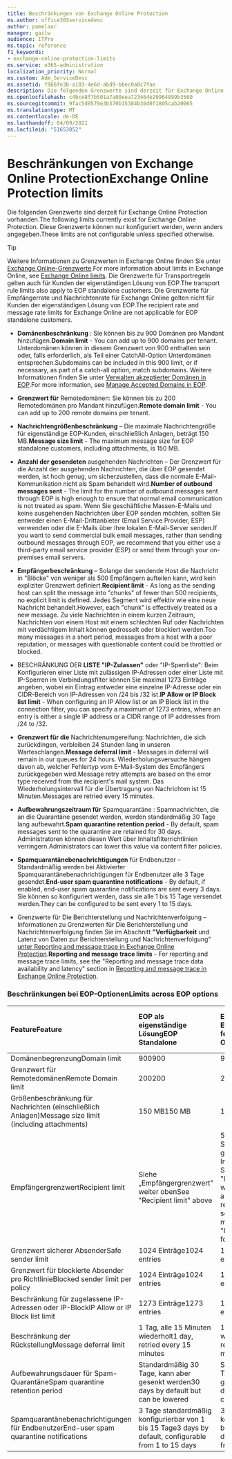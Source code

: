 ```yaml
---
title: Beschränkungen von Exchange Online Protection
ms.author: office365servicedesc
author: pamelaar
manager: gailw
audience: ITPro
ms.topic: reference
f1_keywords:
- exchange-online-protection-limits
ms.service: o365-administration
localization_priority: Normal
ms.custom: Adm_ServiceDesc
ms.assetid: f866fe3b-a183-4e6d-abd9-bbec0a0c7fae
description: Die folgenden Grenzwerte sind derzeit für Exchange Online Protection vorhanden. Diese Grenzwerte können nur konfiguriert werden, wenn anders angegeben.
ms.openlocfilehash: c4bce8f7b501a7a00eea723464e20964899b3560
ms.sourcegitcommit: 9fac5d9579e3b370b15384b36d0f1805cab20065
ms.translationtype: MT
ms.contentlocale: de-DE
ms.lasthandoff: 04/09/2021
ms.locfileid: "51653052"
---
```

# <a name="exchange-online-protection-limits"></a><span data-ttu-id="23877-104">Beschränkungen von Exchange Online Protection</span><span class="sxs-lookup"><span data-stu-id="23877-104">Exchange Online Protection limits</span></span>

<span data-ttu-id="23877-105">Die folgenden Grenzwerte sind derzeit für Exchange Online Protection vorhanden.</span><span class="sxs-lookup"><span data-stu-id="23877-105">The following limits currently exist for Exchange Online Protection.</span></span> <span data-ttu-id="23877-106">Diese Grenzwerte können nur konfiguriert werden, wenn anders angegeben.</span><span class="sxs-lookup"><span data-stu-id="23877-106">These limits are not configurable unless specified otherwise.</span></span> 
  
> [!TIP]
> <span data-ttu-id="23877-107">Weitere Informationen zu Grenzwerten in Exchange Online finden Sie unter [Exchange Online-Grenzwerte](../exchange-online-service-description/exchange-online-limits.md).</span><span class="sxs-lookup"><span data-stu-id="23877-107">For more information about limits in Exchange Online, see [Exchange Online limits](../exchange-online-service-description/exchange-online-limits.md).</span></span> <span data-ttu-id="23877-108">Die Grenzwerte für Transportregeln gelten auch für Kunden der eigenständigen Lösung von EOP.</span><span class="sxs-lookup"><span data-stu-id="23877-108">The transport rule limits also apply to EOP standalone customers.</span></span> <span data-ttu-id="23877-109">Die Grenzwerte für Empfängerrate und Nachrichtenrate für Exchange Online gelten nicht für Kunden der eigenständigen Lösung von EOP.</span><span class="sxs-lookup"><span data-stu-id="23877-109">The recipient rate and message rate limits for Exchange Online are not applicable for EOP standalone customers.</span></span> 
  
- <span data-ttu-id="23877-110">**Domänenbeschränkung** : Sie können bis zu 900 Domänen pro Mandant hinzufügen.</span><span class="sxs-lookup"><span data-stu-id="23877-110">**Domain limit** - You can add up to 900 domains per tenant.</span></span> <span data-ttu-id="23877-111">Unterdomänen können in diesem Grenzwert von 900 enthalten sein oder, falls erforderlich, als Teil einer CatchAll-Option Unterdomänen entsprechen.</span><span class="sxs-lookup"><span data-stu-id="23877-111">Subdomains can be included in this 900 limit, or if necessary, as part of a catch-all option, match subdomains.</span></span> <span data-ttu-id="23877-112">Weitere Informationen finden Sie unter [Verwalten akzeptierter Domänen in EOP](/microsoft-365/security/office-365-security/exchange-online-protection-overview).</span><span class="sxs-lookup"><span data-stu-id="23877-112">For more information, see [Manage Accepted Domains in EOP](/microsoft-365/security/office-365-security/exchange-online-protection-overview).</span></span>

- <span data-ttu-id="23877-113">**Grenzwert für** Remotedomänen: Sie können bis zu 200 Remotedomänen pro Mandant hinzufügen.</span><span class="sxs-lookup"><span data-stu-id="23877-113">**Remote domain limit** - You can add up to 200 remote domains per tenant.</span></span>
    
- <span data-ttu-id="23877-114">**Nachrichtengrößenbeschränkung** – Die maximale Nachrichtengröße für eigenständige EOP-Kunden, einschließlich Anlagen, beträgt 150 MB.</span><span class="sxs-lookup"><span data-stu-id="23877-114">**Message size limit** - The maximum message size for EOP standalone customers, including attachments, is 150 MB.</span></span> 
    
- <span data-ttu-id="23877-115">**Anzahl der gesendeten** ausgehenden Nachrichten – Der Grenzwert für die Anzahl der ausgehenden Nachrichten, die über EOP gesendet werden, ist hoch genug, um sicherzustellen, dass die normale E-Mail-Kommunikation nicht als Spam behandelt wird.</span><span class="sxs-lookup"><span data-stu-id="23877-115">**Number of outbound messages sent** - The limit for the number of outbound messages sent through EOP is high enough to ensure that normal email communication is not treated as spam.</span></span> <span data-ttu-id="23877-116">Wenn Sie geschäftliche Massen-E-Mails und keine ausgehenden Nachrichten über EOP senden möchten, sollten Sie entweder einen E-Mail-Drittanbieter (Email Service Provider, ESP) verwenden oder die E-Mails über Ihre lokalen E-Mail-Server senden.</span><span class="sxs-lookup"><span data-stu-id="23877-116">If you want to send commercial bulk email messages, rather than sending outbound messages through EOP, we recommend that you either use a third-party email service provider (ESP) or send them through your on-premises email servers.</span></span> 
    
- <span data-ttu-id="23877-117">**Empfängerbeschränkung** – Solange der sendende Host die Nachricht in "Blöcke" von weniger als 500 Empfängern aufteilen kann, wird kein expliziter Grenzwert definiert.</span><span class="sxs-lookup"><span data-stu-id="23877-117">**Recipient limit** - As long as the sending host can split the message into "chunks" of fewer than 500 recipients, no explicit limit is defined.</span></span> <span data-ttu-id="23877-118">Jedes Segment wird effektiv wie eine neue Nachricht behandelt.</span><span class="sxs-lookup"><span data-stu-id="23877-118">However, each "chunk" is effectively treated as a new message.</span></span> <span data-ttu-id="23877-119">Zu viele Nachrichten in einem kurzen Zeitraum, Nachrichten von einem Host mit einem schlechten Ruf oder Nachrichten mit verdächtigem Inhalt können gedrosselt oder blockiert werden.</span><span class="sxs-lookup"><span data-stu-id="23877-119">Too many messages in a short period, messages from a host with a poor reputation, or messages with questionable content could be throttled or blocked.</span></span> 
    
- <span data-ttu-id="23877-120">BESCHRÄNKUNG DER **LISTE "IP-Zulassen"** oder "IP-Sperrliste": Beim Konfigurieren einer Liste mit zulässigen IP-Adressen oder einer Liste mit IP-Sperren im Verbindungsfilter können Sie maximal 1273 Einträge angeben, wobei ein Eintrag entweder eine einzelne IP-Adresse oder ein CIDR-Bereich von IP-Adressen von /24 bis /32 ist.</span><span class="sxs-lookup"><span data-stu-id="23877-120">**IP Allow or IP Block list limit** - When configuring an IP Allow list or an IP Block list in the connection filter, you can specify a maximum of 1273 entries, where an entry is either a single IP address or a CIDR range of IP addresses from /24 to /32.</span></span> 
    
- <span data-ttu-id="23877-121">**Grenzwert für die** Nachrichtenumgereifung: Nachrichten, die sich zurückdingen, verbleiben 24 Stunden lang in unseren Warteschlangen.</span><span class="sxs-lookup"><span data-stu-id="23877-121">**Message deferral limit** - Messages in deferral will remain in our queues for 24 hours.</span></span> <span data-ttu-id="23877-122">Wiederholungsversuche hängen davon ab, welcher Fehlertyp vom E-Mail-System des Empfängers zurückgegeben wird.</span><span class="sxs-lookup"><span data-stu-id="23877-122">Message retry attempts are based on the error type received from the recipient's mail system.</span></span> <span data-ttu-id="23877-123">Das Wiederholungsintervall für die Übertragung von Nachrichten ist 15 Minuten.</span><span class="sxs-lookup"><span data-stu-id="23877-123">Messages are retried every 15 minutes.</span></span> 
    
- <span data-ttu-id="23877-124">**Aufbewahrungszeitraum für** Spamquarantäne : Spamnachrichten, die an die Quarantäne gesendet werden, werden standardmäßig 30 Tage lang aufbewahrt.</span><span class="sxs-lookup"><span data-stu-id="23877-124">**Spam quarantine retention period** - By default, spam messages sent to the quarantine are retained for 30 days.</span></span> <span data-ttu-id="23877-125">Administratoren können diesen Wert über Inhaltsfilterrichtlinien verringern.</span><span class="sxs-lookup"><span data-stu-id="23877-125">Administrators can lower this value via content filter policies.</span></span> 
    
- <span data-ttu-id="23877-126">**Spamquarantänebenachrichtigungen** für Endbenutzer – Standardmäßig werden bei Aktivierter Spamquarantänebenachrichtigungen für Endbenutzer alle 3 Tage gesendet.</span><span class="sxs-lookup"><span data-stu-id="23877-126">**End-user spam quarantine notifications** - By default, if enabled, end-user spam quarantine notifications are sent every 3 days.</span></span> <span data-ttu-id="23877-127">Sie können so konfiguriert werden, dass sie alle 1 bis 15 Tage versendet werden.</span><span class="sxs-lookup"><span data-stu-id="23877-127">They can be configured to be sent every 1 to 15 days.</span></span> 
    
- <span data-ttu-id="23877-128">Grenzwerte für Die Berichterstellung und Nachrichtenverfolgung – Informationen zu Grenzwerten für Die Berichterstellung und Nachrichtenverfolgung finden Sie im Abschnitt **"Verfügbarkeit** und Latenz von Daten zur Berichterstellung und Nachrichtenverfolgung" [unter Reporting and message trace in Exchange Online Protection](/microsoft-365/security/office-365-security/reporting-and-message-trace-in-exchange-online-protection).</span><span class="sxs-lookup"><span data-stu-id="23877-128">**Reporting and message trace limits** - For reporting and message trace limits, see the "Reporting and message trace data availability and latency" section in [Reporting and message trace in Exchange Online Protection](/microsoft-365/security/office-365-security/reporting-and-message-trace-in-exchange-online-protection).</span></span>
    
### <a name="limits-across-eop-options"></a><span data-ttu-id="23877-129">Beschränkungen bei EOP-Optionen</span><span class="sxs-lookup"><span data-stu-id="23877-129">Limits across EOP options</span></span>

| <span data-ttu-id="23877-130">Feature</span><span class="sxs-lookup"><span data-stu-id="23877-130">Feature</span></span> | <span data-ttu-id="23877-131">EOP als eigenständige Lösung</span><span class="sxs-lookup"><span data-stu-id="23877-131">EOP Standalone</span></span> | <span data-ttu-id="23877-132">EOP-Funktionen in Exchange Online</span><span class="sxs-lookup"><span data-stu-id="23877-132">EOP features in Exchange Online</span></span> | <span data-ttu-id="23877-133">Exchange Enterprise CAL mit Diensten</span><span class="sxs-lookup"><span data-stu-id="23877-133">Exchange Enterprise CAL with Services</span></span> |
|:-----|:-----|:-----|:-----|
|<span data-ttu-id="23877-134">Domänenbegrenzung</span><span class="sxs-lookup"><span data-stu-id="23877-134">Domain limit</span></span>  <br/> |<span data-ttu-id="23877-135">900</span><span class="sxs-lookup"><span data-stu-id="23877-135">900</span></span>  <br/> |<span data-ttu-id="23877-136">900</span><span class="sxs-lookup"><span data-stu-id="23877-136">900</span></span>  <br/> |<span data-ttu-id="23877-137">900</span><span class="sxs-lookup"><span data-stu-id="23877-137">900</span></span>  <br/> |
|<span data-ttu-id="23877-138">Grenzwert für Remotedomänen</span><span class="sxs-lookup"><span data-stu-id="23877-138">Remote Domain limit</span></span>  <br/> |<span data-ttu-id="23877-139">200</span><span class="sxs-lookup"><span data-stu-id="23877-139">200</span></span>  <br/> |<span data-ttu-id="23877-140">200</span><span class="sxs-lookup"><span data-stu-id="23877-140">200</span></span>  <br/> |<span data-ttu-id="23877-141">200</span><span class="sxs-lookup"><span data-stu-id="23877-141">200</span></span>  <br/> |
|<span data-ttu-id="23877-142">Größenbeschränkung für Nachrichten (einschließlich Anlagen)</span><span class="sxs-lookup"><span data-stu-id="23877-142">Message size limit (including attachments)</span></span>  <br/> |<span data-ttu-id="23877-143">150 MB</span><span class="sxs-lookup"><span data-stu-id="23877-143">150 MB</span></span>  <br/> |<span data-ttu-id="23877-144">150 MB</span><span class="sxs-lookup"><span data-stu-id="23877-144">150 MB</span></span>  <br/> |<span data-ttu-id="23877-145">150 MB</span><span class="sxs-lookup"><span data-stu-id="23877-145">150 MB</span></span>  <br/> |
|<span data-ttu-id="23877-146">Empfängergrenzwert</span><span class="sxs-lookup"><span data-stu-id="23877-146">Recipient limit</span></span>  <br/> |<span data-ttu-id="23877-147">Siehe „Empfängergrenzwert" weiter oben</span><span class="sxs-lookup"><span data-stu-id="23877-147">See "Recipient limit" above</span></span>  <br/> |<span data-ttu-id="23877-148">500 Empfänger beim Senden von einem gehosteten Postfach; Informationen finden Sie unter "Empfängergrenzwert" weiter oben bei anderen Szenarien</span><span class="sxs-lookup"><span data-stu-id="23877-148">500 recipients when sending from a hosted mailbox; see "Recipient limit" above for other scenarios</span></span>  <br/> |<span data-ttu-id="23877-149">Siehe „Empfängergrenzwert" weiter oben</span><span class="sxs-lookup"><span data-stu-id="23877-149">See "Recipient limit" above</span></span>  <br/> |
|<span data-ttu-id="23877-150">Grenzwert sicherer Absender</span><span class="sxs-lookup"><span data-stu-id="23877-150">Safe sender limit</span></span>  <br/> |<span data-ttu-id="23877-151">1024 Einträge</span><span class="sxs-lookup"><span data-stu-id="23877-151">1024 entries</span></span>  <br/> |<span data-ttu-id="23877-152">1024 Einträge</span><span class="sxs-lookup"><span data-stu-id="23877-152">1024 entries</span></span>  <br/> ||
|<span data-ttu-id="23877-153">Grenzwert für blockierte Absender pro Richtlinie</span><span class="sxs-lookup"><span data-stu-id="23877-153">Blocked sender limit per policy</span></span>  <br/> |<span data-ttu-id="23877-154">1024 Einträge</span><span class="sxs-lookup"><span data-stu-id="23877-154">1024 entries</span></span>  <br/> |<span data-ttu-id="23877-155">1024 Einträge</span><span class="sxs-lookup"><span data-stu-id="23877-155">1024 entries</span></span>  <br/> ||
|<span data-ttu-id="23877-156">Beschränkung für zugelassene IP-Adressen oder IP-Block</span><span class="sxs-lookup"><span data-stu-id="23877-156">IP Allow or IP Block list limit</span></span>  <br/> |<span data-ttu-id="23877-157">1273 Einträge</span><span class="sxs-lookup"><span data-stu-id="23877-157">1273 entries</span></span>  <br/> |<span data-ttu-id="23877-158">1273 Einträge</span><span class="sxs-lookup"><span data-stu-id="23877-158">1273 entries</span></span>  <br/> |<span data-ttu-id="23877-159">1273 Einträge</span><span class="sxs-lookup"><span data-stu-id="23877-159">1273 entries</span></span>  <br/> |
|<span data-ttu-id="23877-160">Beschränkung der Rückstellung</span><span class="sxs-lookup"><span data-stu-id="23877-160">Message deferral limit</span></span>  <br/> |<span data-ttu-id="23877-161">1 Tag, alle 15 Minuten wiederholt</span><span class="sxs-lookup"><span data-stu-id="23877-161">1 day, retried every 15 minutes</span></span>  <br/> |<span data-ttu-id="23877-162">1 Tag, alle 15 Minuten wiederholt</span><span class="sxs-lookup"><span data-stu-id="23877-162">1 day, retried every 15 minutes</span></span>  <br/> |<span data-ttu-id="23877-163">1 Tag, alle 15 Minuten wiederholt</span><span class="sxs-lookup"><span data-stu-id="23877-163">1 day, retried every 15 minutes</span></span>  <br/> |
|<span data-ttu-id="23877-164">Aufbewahrungsdauer für Spam-Quarantäne</span><span class="sxs-lookup"><span data-stu-id="23877-164">Spam quarantine retention period</span></span>  <br/> |<span data-ttu-id="23877-165">Standardmäßig 30 Tage, kann aber gesenkt werden</span><span class="sxs-lookup"><span data-stu-id="23877-165">30 days by default but can be lowered</span></span>  <br/> |<span data-ttu-id="23877-166">Standardmäßig 30 Tage, kann aber gesenkt werden</span><span class="sxs-lookup"><span data-stu-id="23877-166">30 days by default but can be lowered</span></span>  <br/> |<span data-ttu-id="23877-167">Standardmäßig 30 Tage, kann aber gesenkt werden</span><span class="sxs-lookup"><span data-stu-id="23877-167">30 days by default but can be lowered</span></span>  <br/> |
|<span data-ttu-id="23877-168">Spamquarantänebenachrichtigungen für Endbenutzer</span><span class="sxs-lookup"><span data-stu-id="23877-168">End-user spam quarantine notifications</span></span>  <br/> |<span data-ttu-id="23877-169">3 Tage standardmäßig konfigurierbar von 1 bis 15 Tage</span><span class="sxs-lookup"><span data-stu-id="23877-169">3 days by default, configurable from 1 to 15 days</span></span>  <br/> |<span data-ttu-id="23877-170">3 Tage standardmäßig konfigurierbar von 1 bis 15 Tage</span><span class="sxs-lookup"><span data-stu-id="23877-170">3 days by default, configurable from 1 to 15 days</span></span>  <br/> |<span data-ttu-id="23877-171">3 Tage standardmäßig konfigurierbar von 1 bis 15 Tage</span><span class="sxs-lookup"><span data-stu-id="23877-171">3 days by default, configurable from 1 to 15 days</span></span>  <br/> |
